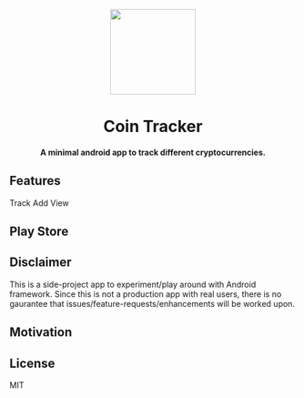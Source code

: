 <p align="center">
  <image height=150 width=150 src="https://github.com/mayuroks/Coin-Tracker/blob/develop/logo_512x512.png"></image>
</p>

<h1 align="center"> Coin Tracker </h1>
<h4 align="center">A minimal android app to track different cryptocurrencies.</h4>

## Features
Track
Add
View

## Play Store

## Disclaimer
This is a side-project app to experiment/play around with Android framework. Since this is not a production app with real users, there is no gaurantee that issues/feature-requests/enhancements will be worked upon.

## Motivation


## License
MIT
